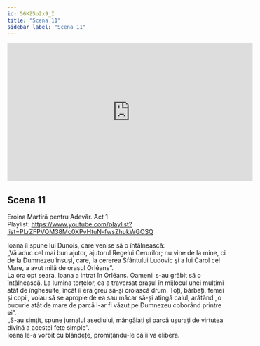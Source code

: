 ```yaml
---
id: 56KZ5o2x9_I
title: "Scena 11"
sidebar_label: "Scena 11"
---
```


<div class="video-float-container">
  <iframe
    width="560"
    height="315"
    src="https://www.youtube.com/embed/56KZ5o2x9_I"
    title="YouTube video player"
    frameborder="0"
    allow="accelerometer; autoplay; clipboard-write; encrypted-media; gyroscope; picture-in-picture; web-share"
    referrerpolicy="strict-origin-when-cross-origin"
    allowfullscreen
  ></iframe>
</div>

## Scena 11

Eroina Martiră pentru Adevăr. Act 1   
Playlist: https://www.youtube.com/playlist?list=PLrZFPVQM38Mc0XPvHtuN-fwsZhukWGOSQ 

Ioana îi spune lui Dunois, care venise să o întâlnească:  
„Vă aduc cel mai bun ajutor, ajutorul Regelui Cerurilor; nu vine de la mine, ci de la Dumnezeu însuși, care, la cererea Sfântului Ludovic și a lui Carol cel Mare, a avut milă de orașul Orléans”.  
La ora opt seara, Ioana a intrat în Orléans. Oamenii s-au grăbit să o întâlnească. La lumina torțelor, ea a traversat orașul în mijlocul unei mulțimi atât de înghesuite, încât îi era greu să-și croiască drum. Toți, bărbați, femei și copii, voiau să se apropie de ea sau măcar să-și atingă calul, arătând „o bucurie atât de mare de parcă l-ar fi văzut pe Dumnezeu coborând printre ei”.  
„S-au simțit, spune jurnalul asediului, mângâiați și parcă ușurați de virtutea divină a acestei fete simple”.  
Ioana le-a vorbit cu blândețe, promițându-le că îi va elibera.
